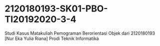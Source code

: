 # 2120180193-SK01-PBO-TI20192020-3-4
Studi Kasus Matakuliah Pemograman Berorientasi Objek dari 2120180193 [Nur Eka Yulia Riana] Prodi Teknik Informatika
